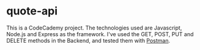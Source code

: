# quote-api

This is a CodeCademy project. The technologies used are Javascript, Node.js and Express as the framework.
I've used the GET, POST, PUT and DELETE methods in the Backend, and tested them with [Postman](https://www.postman.com/).
